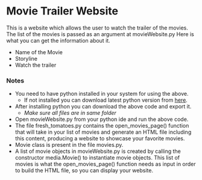 # Movie Trailer Website

This is a website which allows the user to watch the trailer of the movies.
The list of the movies is passed  as an argument at movieWebsite.py
Here is what you can get the information about it.
  - Name of the Movie
  - Storyline
  - Watch the trailer
 
### Notes
- You need to have python installed in your system for using the above. 
   - If not installed you can download latest python version from [here](https://www.python.org/downloads/).
- After installing python you can download the above code and export it.
     - _Make sure all files are in same folder_ 
- Open movieWebsite.py from your python ide and run the above code.
- The file fresh_tomatoes.py contains the open_movies_page() function that will take in your list of movies and generate an HTML file including this content, producing a website to showcase your favorite movies.
-  Movie class is present in the file movies.py.
-  A list of movie objects in movieWebsite.py is created by calling the constructor media.Movie() to instantiate movie objects. This list of movies is what the open_movies_page() function needs as input in order to build the HTML file, so you can display your website.
